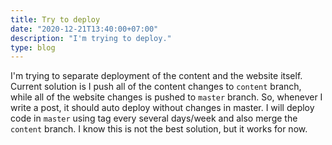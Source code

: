 ```yaml
---
title: Try to deploy
date: "2020-12-21T13:40:00+07:00"
description: "I'm trying to deploy."
type: blog
---
```


I'm trying to separate deployment of the content and the website itself. Current
solution is I push all of the content changes to `content` branch, while all of
the website changes is pushed to `master` branch. So, whenever I write a post,
it should auto deploy without changes in master. I will deploy code in `master`
using tag every several days/week and also merge the `content` branch. I know
this is not the best solution, but it works for now.
